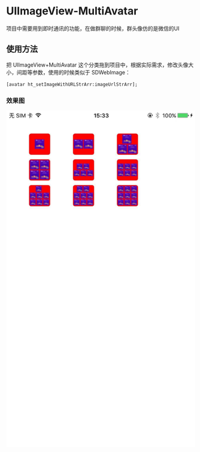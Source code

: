 # UIImageView-MultiAvatar

项目中需要用到即时通讯的功能，在做群聊的时候，群头像仿的是微信的UI

## 使用方法

把 UIImageView+MultiAvatar 这个分类拖到项目中，根据实际需求，修改头像大小，间距等参数，使用的时候类似于 SDWebImage：

```
[avatar ht_setImageWithURLStrArr:imageUrlStrArr];
```

### 效果图

![群聊头衔](https://raw.githubusercontent.com/Li-Qu-Tech/UIImageView-MultiAvatar/master/UIImageView-MultiAvatar/groupAvatar.jpeg)
